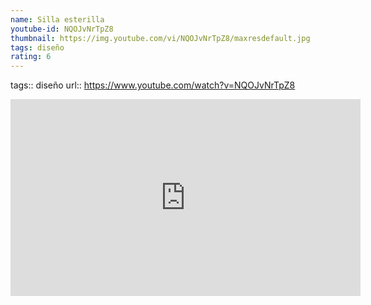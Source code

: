 ```yaml
---
name: Silla esterilla
youtube-id: NQOJvNrTpZ8
thumbnail: https://img.youtube.com/vi/NQOJvNrTpZ8/maxresdefault.jpg
tags: diseño
rating: 6
---
```

tags:: diseño
url:: https://www.youtube.com/watch?v=NQOJvNrTpZ8

<iframe width='560' height='315' src='https://www.youtube.com/embed/NQOJvNrTpZ8' title='YouTube video player' frameborder='0' allow='accelerometer; autoplay; clipboard-write; encrypted-media; gyroscope; picture-in-picture; web-share' allowfullscreen></iframe>


